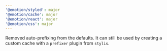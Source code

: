 ```yaml
---
'@emotion/styled': major
'@emotion/cache': major
'@emotion/react': major
'@emotion/css': major
---
```


Removed auto-prefixing from the defaults. It can still be used by creating a custom cache with a `prefixer` plugin from `stylis`.
